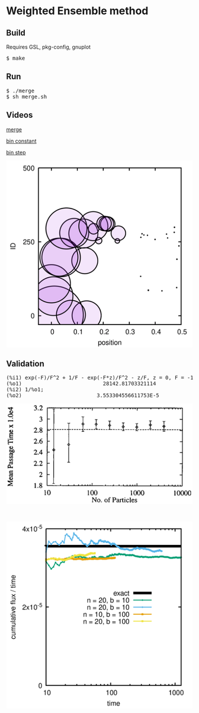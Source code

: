 <h1>Weighted Ensemble method</h1>

<h2>Build</h2>

Requires GSL, pkg-config, gnuplot
<pre>
$ make
</pre>

<h2>Run</h2>

<pre>
$ ./merge
$ sh merge.sh
</pre>

<h2>Videos</h2>

[merge](https://user-images.githubusercontent.com/115638/134638531-85c090ea-8d53-4bc7-9a2d-f43a60cef215.mp4)

[bin constant](https://user-images.githubusercontent.com/115638/134639377-fa474df5-c65a-4630-96e4-03240b43c567.mp4)

[bin step](https://user-images.githubusercontent.com/115638/134639382-4c491169-2db6-418c-8f2b-556d81623b8d.mp4)

<p align="center"><img src="img/merge.gif" alt="two particles merging"/></p>

<h2>Validation</h2>

<pre>
(%i1) exp(-F)/F^2 + 1/F - exp(-F*z)/F^2 - z/F, z = 0, F = -15.76;
(%o1)                          28142.81703321114
(%i2) 1/%o1;
(%o2)                        3.553304556611753E-5
</pre>

<p align="center"><img src="img/fig4.png" alt="Fig. 4 from huber"/></p>
<br/>
<p align="center"><img src="img/comp.png" alt="Fig. 4 from huber"/></p> 